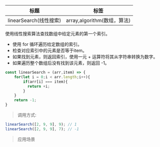 |  标题   | 标签  |
|  ----  | ----  |
| linearSearch(线性搜索) | array,algorithm(数组，算法) |

使用线性搜索算法查找数组中给定元素的第一个索引。

* 使用 for 循环遍历给定数组的索引。
* 检查对应索引中的元素是否等于item。
* 如果找到元素，则返回索引，使用一元 + 运算符将其从字符串转换为数字。
* 如果遍历整个数组后没有找到该元素，则返回 -1。

```js
const linearSearch = (arr,item) => {
    for(let i = 0;i < arr.length;i++){
        if(arr[i] === item){
          return +i;
        }
    }
    return -1;
}
```

> 调用方式:

```js
linearSearch([2, 9, 9], 9); // 1
linearSearch([2, 9, 9], 7); // -1
```

> 应用场景

